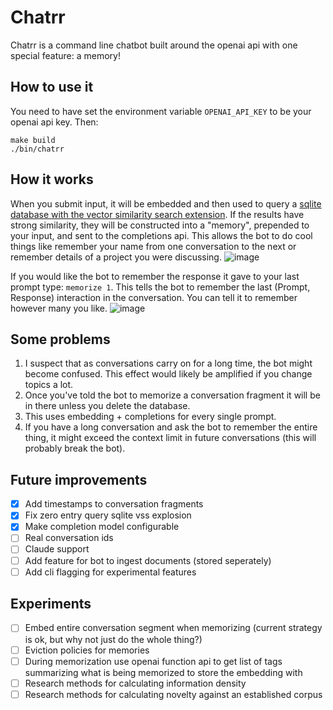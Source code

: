 # Chatrr

Chatrr is a command line chatbot built around the openai api with one special feature: a memory! 

## How to use it
You need to have set the environment variable `OPENAI_API_KEY` to be your openai api key. Then:
```
make build
./bin/chatrr
```

## How it works
When you submit input, it will be embedded and then used to query a [sqlite database with the vector similarity search extension](https://github.com/asg017/sqlite-vss). If the results have strong similarity, they will be constructed into a "memory", prepended to your input, and sent to the completions api. This allows the bot to do cool things like remember your name from one conversation to the next or remember details of a project you were discussing. 
![image](https://github.com/dleviminzi/chatrr/assets/51272568/6a804546-6414-404f-9369-4bb561a17493)

If you would like the bot to remember the response it gave to your last prompt type: `memorize 1`. This tells the bot to remember the last (Prompt, Response) interaction in the conversation. You can tell it to remember however many you like.
![image](https://github.com/dleviminzi/chatrr/assets/51272568/8fd8db0d-6ca3-4050-8269-9d0567010bbd)

## Some problems
1. I suspect that as conversations carry on for a long time, the bot might become confused. This effect would likely be amplified if you change topics a lot.
2. Once you've told the bot to memorize a conversation fragment it will be in there unless you delete the database.
3. This uses embedding + completions for every single prompt.
4. If you have a long conversation and ask the bot to remember the entire thing, it might exceed the context limit in future conversations (this will probably break the bot).

## Future improvements
- [x] Add timestamps to conversation fragments
- [x] Fix zero entry query sqlite vss explosion
- [x] Make completion model configurable
- [ ] Real conversation ids
- [ ] Claude support
- [ ] Add feature for bot to ingest documents (stored seperately)
- [ ] Add cli flagging for experimental features

## Experiments
- [ ] Embed entire conversation segment when memorizing (current strategy is ok, but why not just do the whole thing?)
- [ ] Eviction policies for memories
- [ ] During memorization use openai function api to get list of tags summarizing what is being memorized to store the embedding with
- [ ] Research methods for calculating information density
- [ ] Research methods for calculating novelty against an established corpus
